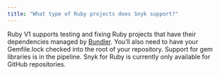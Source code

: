 ```yaml
---
title: "What type of Ruby projects does Snyk support?"
---
```

Ruby V1 supports testing and fixing Ruby projects that have their dependencies managed by [Bundler](https://bundler.io/). You’ll also need to have your Gemfile.lock checked into the root of your repository.
Support for gem libraries is in the pipeline.
Snyk for Ruby is currently only available for GitHub repositories.
